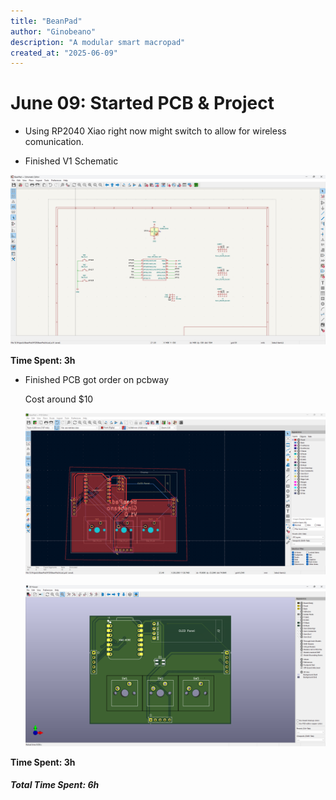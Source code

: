 ```yaml
---
title: "BeanPad"
author: "Ginobeano"
description: "A modular smart macropad"
created_at: "2025-06-09"
---
```


# June 09: Started PCB & Project

- Using RP2040 Xiao right now might switch to allow for wireless comunication.

- Finished V1 Schematic

![](https://github.com/Choccy-vr/BeanPad/blob/main/Project%20Images/Screenshot%202025-06-09%20151724.png)

**Time Spent: 3h**

- Finished PCB got order on pcbway
  
  Cost around $10

  ![Screenshot 2025-06-09 194901.png](https://github.com/Choccy-vr/BeanPad/blob/main/Project%20Images/Screenshot%202025-06-09%20194901.png)

  ![Screenshot 2025-06-09 194925.png](https://github.com/Choccy-vr/BeanPad/blob/main/Project%20Images/Screenshot%202025-06-09%20194925.png)

**Time Spent: 3h**

##### **Total Time Spent: 6h**
